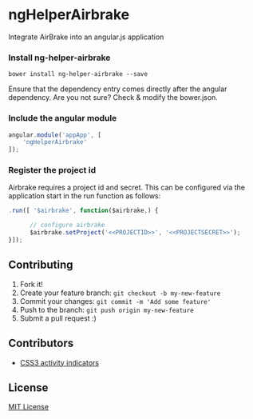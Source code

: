 # ngHelperAirbrake

Integrate AirBrake into an angular.js application

### Install ng-helper-airbrake 
```
bower install ng-helper-airbrake --save
```
Ensure that the dependency entry comes directly after the angular dependency. Are you not sure? Check & modify the bower.json.

### Include the angular module
```javascript
angular.module('appApp', [
    'ngHelperAirbrake'
]);
```
### Register the project id 
Airbrake requires a project id and secret. This can be configured via the application start in the run function as follows:

```javascript
.run([ '$airbrake', function($airbrake,) {

      // configure airbrake
      $airbrake.setProject('<<PROJECTID>>', '<<PROJECTSECRET>>');
}]);
```

## Contributing

1. Fork it!
2. Create your feature branch: `git checkout -b my-new-feature`
3. Commit your changes: `git commit -m 'Add some feature'`
4. Push to the branch: `git push origin my-new-feature`
5. Submit a pull request :)

## Contributors

* [CSS3 activity indicators](https://github.com/lukehaas/css-loaders)

## License

[MIT License](https://github.com/lukehaas/css-loaders/blob/step2/LICENSE)
